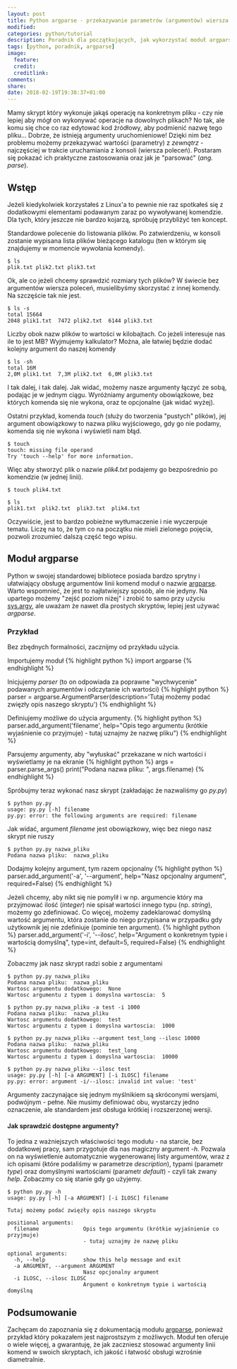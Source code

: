 ```yaml
---
layout: post
title: Python argparse - przekazywanie parametrów (argumentów) wiersza poleceń
modified:
categories: python/tutorial
description: Poradnik dla początkujących, jak wykorzystać moduł argparse do obsługi argumentów w skryptach Python.
tags: [python, poradnik, argparse]
image:
  feature:
  credit:
  creditlink:
comments:
share:
date: 2018-02-19T19:38:37+01:00
---
```


Mamy skrypt który wykonuje jakąś operację na konkretnym pliku - czy nie lepiej aby mógł on wykonywać operacje na dowolnych plikach? No tak, ale komu się chce co raz edytować kod źródłowy, aby podmienić nazwę tego pliku... Dobrze, że istnieją argumenty uruchomieniowe! Dzięki nim bez problemu możemy przekazywać wartości (parametry) z *zewnątrz* - najczęściej w trakcie uruchamiania z konsoli (wiersza poleceń). Postaram się pokazać ich praktyczne zastosowania oraz jak je "parsować" (*ang. parse*).

<!-- more -->

## Wstęp

Jeżeli kiedykolwiek korzystałeś z Linux'a to pewnie nie raz spotkałeś się z dodatkowymi elementami podawanym zaraz po wywoływanej komendzie. Dla tych, który jeszcze nie bardzo kojarzą, spróbuję przybliżyć ten koncept.

Standardowe polecenie do listowania plików. Po zatwierdzeniu, w konsoli zostanie wypisana lista plików bieżącego katalogu (ten w którym się znajdujemy w momencie wywołania komendy).
```
$ ls
plik.txt plik2.txt plik3.txt
```

Ok, ale co jeżeli chcemy sprawdzić rozmiary tych plików? W świecie bez argumentów wiersza poleceń, musielibyśmy skorzystać z innej komendy. Na szczęście tak nie jest.
```
$ ls -s
total 15664
2048 plik1.txt  7472 plik2.txt  6144 plik3.txt
```

Liczby obok nazw plików to wartości w kilobajtach. Co jeżeli interesuje nas ile to jest MB? Wyjmujemy kalkulator? Można, ale łatwiej będzie dodać kolejny argument do naszej komendy
```
$ ls -sh
total 16M
2,0M plik1.txt  7,3M plik2.txt  6,0M plik3.txt
```

I tak dalej, i tak dalej. Jak widać, możemy nasze argumenty łączyć ze sobą, podając je w jednym ciągu. Wyróżniamy argumenty obowiązkowe, bez których komenda się nie wykona, oraz te opcjonalne (jak widać wyżej). 

Ostatni przykład, komenda *touch* (służy do tworzenia "pustych" plików), jej argument obowiązkowy to nazwa pliku wyjściowego, gdy go nie podamy, komenda się nie wykona i wyświetli nam błąd.
```
$ touch
touch: missing file operand
Try 'touch --help' for more information.
```

Więc aby stworzyć plik o nazwie *plik4.txt* podajemy go bezpośrednio po komendzie (w jednej linii).
```
$ touch plik4.txt

$ ls
plik1.txt  plik2.txt  plik3.txt  plik4.txt
```

Oczywiście, jest to bardzo pobieżne wytłumaczenie i nie wyczerpuje tematu. Liczę na to, że tym co na początku nie mieli zielonego pojęcia, pozwoli zrozumieć dalszą część tego wpisu.

## Moduł argparse

Python w swojej standardowej bibliotece posiada bardzo sprytny i ułatwiający obsługę argumentów linii komend moduł o nazwie [argparse](https://docs.python.org/3.5/library/argparse.html). Warto wspomnieć, że jest to najłatwiejszy sposób, ale nie jedyny. Na upartego możemy "zejść poziom niżej" i zrobić to samo przy użyciu [sys.argv](https://docs.python.org/3/library/sys.html#sys.argv), ale uważam że nawet dla prostych skryptów, lepiej jest używać *argparse*.

### Przykład

Bez zbędnych formalności, zacznijmy od przykładu użycia.

Importujemy moduł
{% highlight python %}
import argparse
{% endhighlight %}

Inicjujemy *parser* (to on odpowiada za poprawne "wychwycenie" podawanych argumentów i odczytanie ich wartości)
{% highlight python %}
parser = argparse.ArgumentParser(description='Tutaj możemy podać zwięzły opis naszego skryptu')
{% endhighlight %}

Definiujemy możliwe do użycia argumenty.
{% highlight python %}
parser.add_argument('filename', help="Opis tego argumentu (krótkie wyjaśnienie co przyjmuje) - tutaj uznajmy że nazwę pliku")
{% endhighlight %}

Parsujemy argumenty, aby "wyłuskać" przekazane w nich wartości i wyświetlamy je na ekranie
{% highlight python %}
args = parser.parse_args()
print("Podana nazwa pliku: ", args.filename)
{% endhighlight %}

Spróbujmy teraz wykonać nasz skrypt (zakładając że nazwaliśmy go *py.py*)
```
$ python py.py
usage: py.py [-h] filename
py.py: error: the following arguments are required: filename
```

Jak widać, argument *filename* jest obowiązkowy, więc bez niego nasz skrypt nie ruszy
```
$ python py.py nazwa_pliku
Podana nazwa pliku:  nazwa_pliku
```

Dodajmy kolejny argument, tym razem opcjonalny
{% highlight python %}
parser.add_argument('-a', '--argument', help="Nasz opcjonalny argument", required=False)
{% endhighlight %}


Jeżeli chcemy, aby nikt się nie pomylił i w np. argumencie który ma przyjmować ilość (*integer*) nie spisał wartości innego typu (np. *string*), możemy go zdefiniować. Co więcej, możemy zadeklarować domyślną wartość argumentu, która zostanie do niego przypisana w przypadku gdy użytkownik jej nie zdefiniuje (pominie ten argument).
{% highlight python %}
parser.add_argument('-i', '--ilosc', help="Argument o konkretnym typie i wartością domyślną", type=int, default=5, required=False)
{% endhighlight %}

Zobaczmy jak nasz skrypt radzi sobie z argumentami
```
$ python py.py nazwa_pliku
Podana nazwa pliku:  nazwa_pliku
Wartosc argumentu dodatkowego:  None
Wartosc argumentu z typem i domyslna wartoscia:  5

$ python py.py nazwa_pliku -a test -i 1000
Podana nazwa pliku:  nazwa_pliku
Wartosc argumentu dodatkowego:  test
Wartosc argumentu z typem i domyslna wartoscia:  1000

$ python py.py nazwa_pliku --argument test_long --ilosc 10000
Podana nazwa pliku:  nazwa_pliku
Wartosc argumentu dodatkowego:  test_long
Wartosc argumentu z typem i domyslna wartoscia:  10000

$ python py.py nazwa_pliku --ilosc test
usage: py.py [-h] [-a ARGUMENT] [-i ILOSC] filename
py.py: error: argument -i/--ilosc: invalid int value: 'test'

```

Argumenty zaczynające się jednym myślnikiem są skróconymi wersjami, podwójnym - pełne. Nie musimy definiować obu, wystarczy jedno oznaczenie, ale standardem jest obsługa krótkiej i rozszerzonej wersji.

#### Jak sprawdzić dostępne argumenty?

To jedna z ważniejszych właściwości tego modułu - na starcie, bez dodatkowej pracy, sam przygotuje dla nas magiczny argument *-h*. Pozwala on na wyświetlenie automatycznie wygenerowanej listy argumentów, wraz z ich opisami (które podaliśmy w parametrze *description*), typami (parametr *type*) oraz domyślnymi wartościami (parametr *default*) - czyli tak zwany *help*. Zobaczmy co się stanie gdy go użyjemy.

```
$ python py.py -h
usage: py.py [-h] [-a ARGUMENT] [-i ILOSC] filename

Tutaj możemy podać zwięzły opis naszego skryptu

positional arguments:
  filename              Opis tego argumentu (krótkie wyjaśnienie co przyjmuje)
                        - tutaj uznajmy że nazwę pliku

optional arguments:
  -h, --help            show this help message and exit
  -a ARGUMENT, --argument ARGUMENT
                        Nasz opcjonalny argument
  -i ILOSC, --ilosc ILOSC
                        Argument o konkretnym typie i wartością domyślną

```

## Podsumowanie

Zachęcam do zapoznania się z dokumentacją modułu [argparse](https://docs.python.org/3.5/library/argparse.html), ponieważ przykład który pokazałem jest najprostszym z możliwych. Moduł ten oferuje o wiele więcej, a gwarantuję, że jak zaczniesz stosować argumenty linii komend w swoich skryptach, ich jakość i łatwość obsługi wzrośnie diametralnie.
